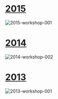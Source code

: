 # [2015](2015.md)
![2015-workshop-001](https://user-images.githubusercontent.com/30137669/28153093-9e054236-67de-11e7-91db-4053e85bd87c.JPG)
# [2014](2014.md)
![2014-workshop-002](https://user-images.githubusercontent.com/30137669/28153094-9e0650e0-67de-11e7-8676-c76b16f2f9a9.JPG)
# [2013](2013.md)
![2013-workshop-001](https://user-images.githubusercontent.com/30137669/28153092-9e04adc6-67de-11e7-865d-34c04abeb2f6.JPG)

